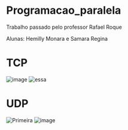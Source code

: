 # Programacao_paralela
Trabalho passado pelo professor Rafael Roque 
<p>Alunas: Hemilly Monara e Samara Regina</p>


# TCP
![image](https://user-images.githubusercontent.com/70583900/229165478-b096f821-50e1-4f34-be2e-3e3c4c6c9aa8.png)
![essa](https://user-images.githubusercontent.com/70583900/229166075-d62b4976-a638-42a6-b3fc-68b4d9888899.png)

# UDP
![Primeira](https://user-images.githubusercontent.com/70583900/229167033-81a5fc5f-2002-46cb-874e-171d14d5c093.png)
![image](https://user-images.githubusercontent.com/70583900/229167636-bfcbfba9-6a56-4126-a18d-663d29bce41e.png)
